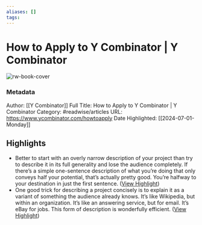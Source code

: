 ```yaml
---
aliases: []
tags:
---
```

# How to Apply to Y Combinator | Y Combinator

![rw-book-cover](https://www.ycombinator.com/assets/ycdc/yc-og-image-0cfa80cac837d64d9b4f0705950000b66906ac032791376bd721f246fafcc7b4.png)
### Metadata
Author: [[Y Combinator]]
Full Title: How to Apply to Y Combinator | Y Combinator
Category: #readwise/articles
URL: https://www.ycombinator.com/howtoapply
Date Highlighted: [[2024-07-01-Monday]]

## Highlights
- Better to start with an overly narrow description of your project than try to describe it in its full generality and lose the audience completely. If there’s a simple one-sentence description of what you’re doing that only conveys half your potential, that’s actually pretty good. You’re halfway to your destination in just the first sentence. ([View Highlight](https://read.readwise.io/read/01j1qaapkt2pg6f369gz52v8dy))
- One good trick for describing a project concisely is to explain it as a variant of something the audience already knows. It’s like Wikipedia, but within an organization. It’s like an answering service, but for email. It’s eBay for jobs. This form of description is wonderfully efficient. ([View Highlight](https://read.readwise.io/read/01j1qabcve447kvv7c7ncfpkzg))
